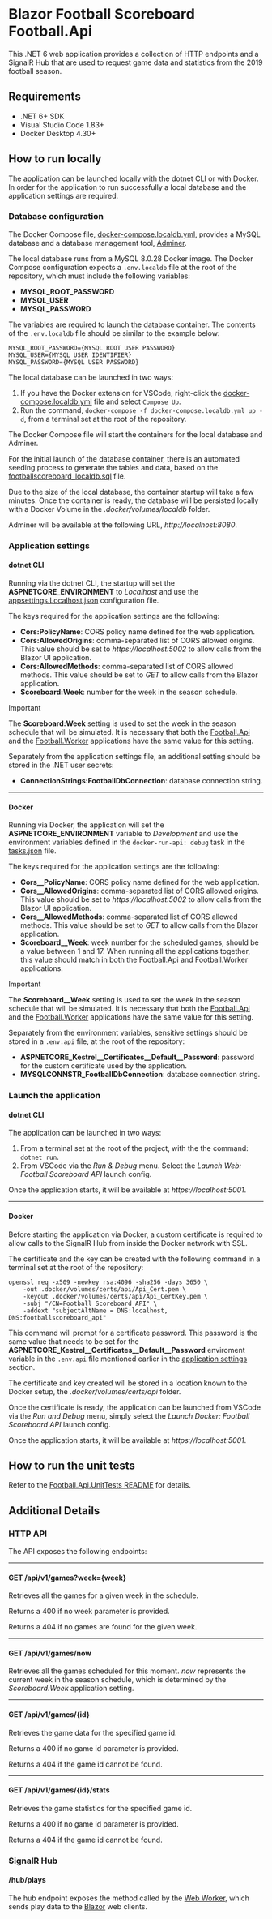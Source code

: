 # Blazor Football Scoreboard Football.Api

This .NET 6 web application provides a collection of HTTP endpoints and a SignalR Hub that are used to request game data and statistics from the 2019 football season.

## Requirements

- .NET 6+ SDK
- Visual Studio Code 1.83+
- Docker Desktop 4.30+

## How to run locally

The application can be launched locally with the dotnet CLI or with Docker.
In order for the application to run successfully a local database and the application settings are required.

### Database configuration

The Docker Compose file, [docker-compose.localdb.yml](/docker-compose.localdb.yml), provides a MySQL database and a database management tool, [Adminer](https://www.adminer.org/).

The local database runs from a MySQL 8.0.28 Docker image. The Docker Compose configuration expects a `.env.localdb` file at the root of the repository, which must include the following variables:
- **MYSQL_ROOT_PASSWORD**
- **MYSQL_USER**
- **MYSQL_PASSWORD**

The variables are required to launch the database container.
The contents of the `.env.localdb` file should be similar to the example below:

```
MYSQL_ROOT_PASSWORD={MYSQL ROOT USER PASSWORD}
MYSQL_USER={MYSQL USER IDENTIFIER}
MYSQL_PASSWORD={MYSQL USER PASSWORD}
```

The local database can be launched in two ways:

1. If you have the Docker extension for VSCode, right-click the [docker-compose.localdb.yml](/docker-compose.localdb.yml) file and select `Compose Up`.
2. Run the command, `docker-compose -f docker-compose.localdb.yml up -d`, from a terminal set at the root of the repository.

The Docker Compose file will start the containers for the local database and Adminer.

For the initial launch of the database container, there is an automated seeding process to generate the tables and data, based on the [footballscoreboard_localdb.sql](/scripts/localdb/footballscoreboard_localdb.sql) file.

Due to the size of the local database, the container startup will take a few minutes. Once the container is ready, the database will be persisted locally with a Docker Volume in the *.docker/volumes/localdb* folder.

Adminer will be available at the following URL, *http&ZeroWidthSpace;://localhost:8080*.

### Application settings

#### dotnet CLI

Running via the dotnet CLI, the startup will set the **ASPNETCORE_ENVIRONMENT** to *Localhost* and use the [appsettings.Localhost.json](/src/Hosts/Api/appsettings.Localhost.json) configuration file.

The keys required for the application settings are the following:
- **Cors:PolicyName**: CORS policy name defined for the web application.
- **Cors:AllowedOrigins**: comma-separated list of CORS allowed origins. This value should be set to *https&ZeroWidthSpace;://localhost:5002* to allow calls from the Blazor UI application.
- **Cors:AllowedMethods**: comma-separated list of CORS allowed methods.  This value should be set to *GET* to allow calls from the Blazor application.
- **Scoreboard:Week**: number for the week in the season schedule.

> [!IMPORTANT]
> The **Scoreboard:Week** setting is used to set the week in the season schedule that will be simulated.
> It is necessary that both the [Football.Api](/src/Hosts/Api/) and the [Football.Worker](/src/Hosts/Worker/) applications have the same value for this setting.

Separately from the application settings file, an additional setting should be stored in the .NET user secrets:
- **ConnectionStrings:FootballDbConnection**: database connection string.

---

#### Docker

Running via Docker, the application will set the **ASPNETCORE_ENVIRONMENT** variable to *Development* and use the environment variables defined in the `docker-run-api: debug` task in the [tasks.json](/.vscode/tasks.json) file.

The keys required for the application settings are the following:
- **Cors__PolicyName**: CORS policy name defined for the web application.
- **Cors__AllowedOrigins**: comma-separated list of CORS allowed origins. This value should be set to *https&ZeroWidthSpace;://localhost:5002* to allow calls from the Blazor UI application.
- **Cors__AllowedMethods**: comma-separated list of CORS allowed methods.  This value should be set to *GET* to allow calls from the Blazor application.
- **Scoreboard__Week**: week number for the scheduled games, should be a value between 1 and 17. When running all the applications together, this value should match in both the Football.Api and Football.Worker applications.

> [!IMPORTANT]
> The **Scoreboard__Week** setting is used to set the week in the season schedule that will be simulated.
> It is necessary that both the [Football.Api](/src/Hosts/Api/) and the [Football.Worker](/src/Hosts/Worker/) applications have the same value for this setting.

Separately from the environment variables, sensitive settings should be stored in a `.env.api` file, at the root of the repository:
- **ASPNETCORE_Kestrel__Certificates__Default__Password**: password for the custom certificate used by the application.
- **MYSQLCONNSTR_FootballDbConnection**: database connection string.

### Launch the application

#### dotnet CLI

The application can be launched in two ways:
1. From a terminal set at the root of the project, with the the command: `dotnet run`.
2. From VSCode via the *Run & Debug* menu. Select the *Launch Web: Football Scoreboard API* launch config.

Once the application starts, it will be available at *https&ZeroWidthSpace;://localhost:5001*.

---

#### Docker

Before starting the application via Docker, a custom certificate is required to allow calls to the SignalR Hub from inside the Docker network with SSL.

The certificate and the key can be created with the following command in a terminal set at the root of the repository:

```
openssl req -x509 -newkey rsa:4096 -sha256 -days 3650 \
    -out .docker/volumes/certs/api/Api_Cert.pem \
    -keyout .docker/volumes/certs/api/Api_CertKey.pem \
    -subj "/CN=Football Scoreboard API" \
    -addext "subjectAltName = DNS:localhost, DNS:footballscoreboard_api"
```

This command will prompt for a certificate password. This password is the same value that needs to be set for the **ASPNETCORE_Kestrel__Certificates__Default__Password** enviroment variable in the `.env.api` file mentioned earlier in the [application settings](#application-settings) section.

The certificate and key created will be stored in a location known to the Docker setup, the *.docker/volumes/certs/api* folder.

Once the certificate is ready, the application can be launched from VSCode via the *Run and Debug* menu, simply select the *Launch Docker: Football Scoreboard API* launch config.

Once the application starts, it will be available at *https&ZeroWidthSpace;://localhost:5001*.

## How to run the unit tests

Refer to the [Football.Api.UnitTests README](/tests/Football.Api.UnitTests/README.md) for details.

## Additional Details

### HTTP API

The API exposes the following endpoints:

---

#### GET /api/v1/games?week={week}

Retrieves all the games for a given week in the schedule.

Returns a 400 if no week parameter is provided.

Returns a 404 if no games are found for the given week.

---

#### GET /api/v1/games/now

Retrieves all the games scheduled for this moment.
*now* represents the current week in the season schedule, which is determined by the *Scoreboard:Week* application setting.

---

#### GET /api/v1/games/{id}

Retrieves the game data for the specified game id.

Returns a 400 if no game id parameter is provided.

Returns a 404 if the game id cannot be found.

---

#### GET /api/v1/games/{id}/stats

Retrieves the game statistics for the specified game id.

Returns a 400 if no game id parameter is provided.

Returns a 404 if the game id cannot be found.

### SignalR Hub

#### /hub/plays

The hub endpoint exposes the method called by the [Web Worker](/src/Hosts/Football.Worker), which sends play data to the [Blazor](/src/Hosts/Football.Blazor) web clients.

